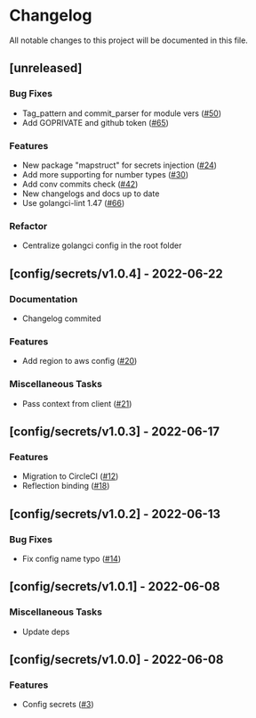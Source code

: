 # Changelog

All notable changes to this project will be documented in this file.

## [unreleased]

### Bug Fixes

- Tag_pattern and commit_parser for module vers ([#50](https://github.com/monacohq/golang-common/issues/50))
- Add GOPRIVATE and github token ([#65](https://github.com/monacohq/golang-common/issues/65))

### Features

- New package "mapstruct" for secrets injection  ([#24](https://github.com/monacohq/golang-common/issues/24))
- Add more supporting for number types ([#30](https://github.com/monacohq/golang-common/issues/30))
- Add conv commits check ([#42](https://github.com/monacohq/golang-common/issues/42))
- New changelogs and docs up to date
- Use golangci-lint 1.47 ([#66](https://github.com/monacohq/golang-common/issues/66))

### Refactor

- Centralize golangci config in the root folder

## [config/secrets/v1.0.4] - 2022-06-22

### Documentation

- Changelog commited

### Features

- Add region to aws config ([#20](https://github.com/monacohq/golang-common/issues/20))

### Miscellaneous Tasks

- Pass context from client ([#21](https://github.com/monacohq/golang-common/issues/21))

## [config/secrets/v1.0.3] - 2022-06-17

### Features

- Migration to CircleCI ([#12](https://github.com/monacohq/golang-common/issues/12))
- Reflection binding ([#18](https://github.com/monacohq/golang-common/issues/18))

## [config/secrets/v1.0.2] - 2022-06-13

### Bug Fixes

- Fix config name typo ([#14](https://github.com/monacohq/golang-common/issues/14))

## [config/secrets/v1.0.1] - 2022-06-08

### Miscellaneous Tasks

- Update deps

## [config/secrets/v1.0.0] - 2022-06-08

### Features

- Config secrets ([#3](https://github.com/monacohq/golang-common/issues/3))

<!-- generated by git-cliff -->
